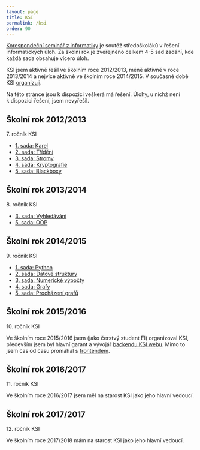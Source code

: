 ```yaml
---
layout: page
title: KSI
permalink: /ksi
order: 90
---
```

[Korespondeční seminář z informatiky](http://ksi.fi.muni.cz) je soutěž
středoškoláků v řešení informatických úloh. Za školní rok je zveřejněno
celkem 4-5 sad zadání, kde každá sada obsahuje vícero úloh.

KSI jsem aktivně řešil ve školním roce 2012/2013, méně aktivně v roce
2013/2014 a nejvíce aktivně ve školním roce 2014/2015. V současné době
KSI [organizuji](https://ksi.fi.muni.cz/profil/21).

Na této stránce jsou k dispozici veškerá má řešení. Úlohy, u nichž není
k dispozici řešení, jsem nevyřešil.

## Školní rok 2012/2013

7\. ročník KSI

 * [1. sada: Karel](assets/ksi/2012-1-Karel.zip)
 * [2. sada: Třídění](assets/ksi/2012-2-Trideni.zip)
 * [3. sada: Stromy](assets/ksi/2012-3-Stromy.zip)
 * [4. sada: Kryptografie](assets/ksi/2012-4-Krypt.zip)
 * [5. sada: Blackboxy](assets/ksi/2012-5-Blackbox.zip)

## Školní rok 2013/2014

8\. ročník KSI

 * [3. sada: Vyhledávání](assets/ksi/2013-3-Vyhl.zip)
 * [5. sada: OOP](assets/ksi/2013-5-OOP.zip)

## Školní rok 2014/2015

9\. ročník KSI

 * [1. sada: Python](assets/ksi/2014-1-Python.zip)
 * [2. sada: Datové struktury](assets/ksi/2014-2-Struct.zip)
 * [3. sada: Numerické výpočty](assets/ksi/2014-3-Numer.zip)
 * [4. sada: Grafy](assets/ksi/2014-4-Grafy.zip)
 * [5. sada: Procházení grafů](assets/ksi/2014-5-Prohl.zip)

## Školní rok 2015/2016

10\. ročník KSI

Ve školním roce 2015/2016 jsem (jako čerstvý student FI) organizoval
KSI, především jsem byl hlavní garant a vývojář [backendu KSI
webu](https://github.com/fi-ksi/web-backend). Mimo to jsem čas od času
promáhal s [frontendem](https://github.com/fi-ksi/web-frontend).

## Školní rok 2016/2017

11\. ročník KSI

Ve školním roce 2016/2017 jsem měl na starost KSI jako jeho hlavní vedoucí.

## Školní rok 2017/2017

12\. ročník KSI

Ve školním roce 2017/2018 mám na starost KSI jako jeho hlavní vedoucí.
